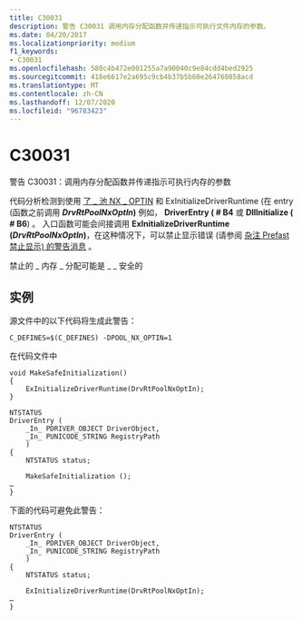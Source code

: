 ```yaml
---
title: C30031
description: 警告 C30031 调用内存分配函数并传递指示可执行文件内存的参数。
ms.date: 04/20/2017
ms.localizationpriority: medium
f1_keywords:
- C30031
ms.openlocfilehash: 580c4b472e001255a7a90040c9e84cdd4bed2925
ms.sourcegitcommit: 418e6617e2a695c9cb4b37b5b60e264760858acd
ms.translationtype: MT
ms.contentlocale: zh-CN
ms.lasthandoff: 12/07/2020
ms.locfileid: "96783423"
---
```

# <a name="c30031"></a>C30031


警告 C30031：调用内存分配函数并传递指示可执行内存的参数

代码分析检测到使用 [了 \_ 池 NX \_ OPTIN](../kernel/single-binary-opt-in-pool-nx-optin.md) 和 ExInitializeDriverRuntime (在 entry (函数之前调用 ***DrvRtPoolNxOptIn*)** 例如， **DriverEntry ( # B4** 或 **DllInitialize ( # B6**) 。 入口函数可能会间接调用 **ExInitializeDriverRuntime (*DrvRtPoolNxOptIn*)**，在这种情况下，可以禁止显示错误 (请参阅 [杂注 Prefast 禁止显示) 的警告消息](/previous-versions/windows/embedded/gg155764(v=winembedded.70)) 。

禁止的 \_ 内存 \_ 分配可能是 \_ \_ 安全的

## <a name="span-idexamplespanspan-idexamplespanspan-idexamplespanexample"></a><span id="Example"></span><span id="example"></span><span id="EXAMPLE"></span>实例


源文件中的以下代码将生成此警告：

```
C_DEFINES=$(C_DEFINES) -DPOOL_NX_OPTIN=1
```

在代码文件中

```
void MakeSafeInitialization()
{
    ExInitializeDriverRuntime(DrvRtPoolNxOptIn);
}

NTSTATUS
DriverEntry (
    _In_ PDRIVER_OBJECT DriverObject,
    _In_ PUNICODE_STRING RegistryPath
    )
{
    NTSTATUS status;

    MakeSafeInitialization ();
…
}
```

下面的代码可避免此警告：

```
NTSTATUS
DriverEntry (
    _In_ PDRIVER_OBJECT DriverObject,
    _In_ PUNICODE_STRING RegistryPath
    )
{
    NTSTATUS status;

    ExInitializeDriverRuntime(DrvRtPoolNxOptIn);
…
}
```

 

